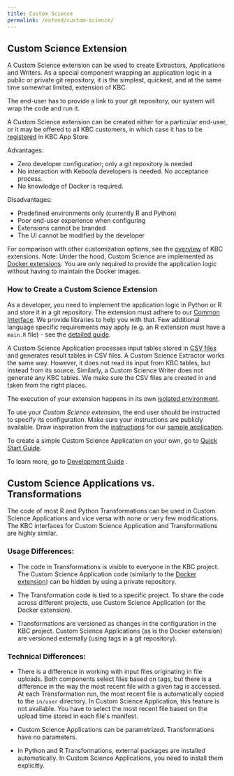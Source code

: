 ```yaml
---
title: Custom Science
permalink: /extend/custom-science/
---
```

## Custom Science Extension

A Custom Science extension can be used to create Extractors, Applications and Writers. 
As a special component wrapping an application logic in a public or private git repository, it is the simplest, quickest, and at the same time somewhat limited, extension of KBC. 

The end-user has to provide a link to your git repository, our system will wrap the code and run it.

A Custom Science extension can be created either for a particular end-user, or it may be offered to all KBC customers, in which case it has to be [registered](/extend/registration/) in KBC App Store.

Advantages:

* Zero developer configuration; only a git repository is needed
* No interaction with Keboola developers is needed. No acceptance process.
* No knowledge of Docker is required.

Disadvantages:

* Predefined environments only (currently R and Python)
* Poor end-user experience when configuring
* Extensions cannot be branded
* The UI cannot be modified by the developer

For comparison with other customization options, see the [overview](/extend/) of KBC extensions.
Note: Under the hood, Custom Science are implemented as [Docker extensions](/extend/docker/). You are only required
to provide the application logic without having to maintain the Docker images.

### How to Create a Custom Science Extension

As a developer, you need to implement the application logic in Python or R and store it in a git repository. 
The extension must adhere to our [Common Interface](/extend/common-interface/). 
We provide libraries to help you with that. 
Few additional language specific requirements may apply (e.g. an R extension must have a `main.R` file) - see the [detailed guide](/extend/custom-science/development/). 

A Custom Science Application processes input tables stored in [CSV files](/extend/common-interface/) 
and generates result tables in CSV files. 
A Custom Science Extractor works the same way. 
However, it does not read its input from KBC tables, but instead from its source. 
Similarly, a Custom Science Writer does not generate any KBC tables. 
We make sure the CSV files are created in and taken from the right places. 

The execution of your extension happens in its own [isolated environment](/architecture/docker-bundle/).

To use your *Custom Science extension*, the end user should be instructed to specify its configuration. 
Make sure your instructions are publicly available. Draw inspiration from the
[instructions](https://github.com/keboola/python-custom-application-text-splitter/blob/master/README.md)
for our [sample application](https://github.com/keboola/python-custom-application-text-splitter). 


To create a simple Custom Science Application on your own, go to [Quick Start Guide](/extend/custom-science/quick-start/).

To learn more, go to [Development Guide](/extend/custom-science/development/) .





## Custom Science Applications vs. Transformations
The code of most R and Python Transformations can be used in Custom Science Applications and vice versa with none or very few modifications.
The KBC interfaces for Custom Science Application and Transformations are highly similar. 

### Usage Differences:

- The code in Transformations is visible to everyone in the KBC project. 
The Custom Science Application code (similarly to the [Docker extension](/extend/docker/)) can be hidden by using a private repository.

- The Transformation code is tied to a specific project. To share the code across different projects, 
use Custom Science Application (or the Docker extension).

-  Transformations are versioned as changes in the configuration in the KBC project. 
Custom Science Applications (as is the Docker extension) are versioned externally (using tags in a git repository).

### Technical Differences:

- There is a difference in working with input files originating in file uploads. 
Both components select files based on tags, but there is a difference in the way the most recent file with a given tag is accessed.
At each Transformation run, the most recent file is automatically copied to the `in/user` directory.
In Custom Science Application, this feature is not available. 
You have to select the most recent file based on the upload time stored in each file's manifest.
 
- Custom Science Applications can be parametrized. Transformations have no parameters.

- In Python and R Transformations, external packages are installed automatically. In Custom Science Applications, you need to install them explicitly. 

